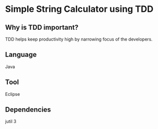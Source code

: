 # Simple String Calculator using TDD
## Why is TDD important?
TDD helps keep productivity high by narrowing focus of the developers.
## Language
Java
## Tool
Eclipse 
## Dependencies
jutil 3

